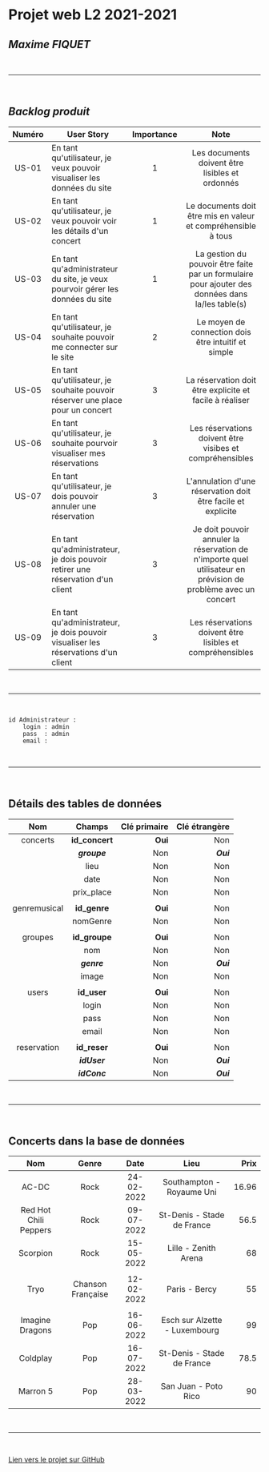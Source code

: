 # Projet web L2 2021-2021
## **_Maxime FIQUET_**

<br> 

---

<br>

## **_Backlog produit_**

|  Numéro  | User Story  |  Importance  | Note |
| :------: | ----------- | :----------: | :--: |
| US-01 |En tant qu'utilisateur, je veux pouvoir visualiser les données du site|1|Les documents doivent être lisibles et ordonnés|
| US-02 |En tant qu'utilisateur, je veux pouvoir voir les détails d'un concert  |1|Le documents doit être mis en valeur et compréhensible à tous|
| US-03 |En tant qu'administrateur du site, je veux pourvoir gérer les données du site|1|La gestion du pouvoir être faite par un formulaire pour ajouter des données dans la/les table(s)|
| US-04 |En tant qu'utilisateur, je souhaite pouvoir me connecter sur le site|2|Le moyen de connection dois être intuitif et simple|
| US-05 |En tant qu'utilisateur, je souhaite pouvoir réserver une place pour un concert|3| La réservation doit être explicite et facile à réaliser |
| US-06 |En tant qu'utilisateur, je souhaite pourvoir visualiser mes réservations|3| Les réservations doivent être visibes et compréhensibles |
| US-07 |En tant qu'utilisateur, je dois pouvoir annuler une réservation|3| L'annulation d'une réservation doit être facile et explicite |
| US-08 |En tant qu'administrateur, je dois pouvoir retirer une réservation d'un client|3| Je doit pouvoir annuler la réservation de n'importe quel utilisateur en prévision de problème avec un concert |
| US-09 |En tant qu'administrateur, je dois pouvoir visualiser les réservations d'un client|3| Les réservations doivent être lisibles et compréhensibles |

<br> 

---

<br>

```
id Administrateur : 
    login : admin
    pass  : admin
    email : 
```

<br> 

---

<br>

## **Détails des tables de données**

|     Nom      |    Champs    | Clé primaire | Clé étrangère |
| :----------: | :----------: | -----------: | ------------: |
|   concerts   |**id_concert**|    **Oui**   |      Non      |
|              | **_groupe_** |      Non     |   **_Oui_**   |
|              |     lieu     |      Non     |      Non      |
|              |     date     |      Non     |      Non      |
|              |  prix_place  |      Non     |      Non      |
|              |              |              |               |
| genremusical | **id_genre** |    **Oui**   |      Non      |
|              |   nomGenre   |      Non     |      Non      |
|              |              |              |               |
|   groupes    | **id_groupe**|    **Oui**   |      Non      |
|              |      nom     |      Non     |      Non      |
|              |  **_genre_** |      Non     |   **_Oui_**   |
|              |     image    |      Non     |      Non      |
|              |              |              |               |
|    users     | **id_user**  |    **Oui**   |      Non      |
|              |    login     |      Non     |      Non      |
|              |    pass      |      Non     |      Non      |
|              |    email     |      Non     |      Non      |
|              |              |              |               |
| reservation  | **id_reser** |    **Oui**   |      Non      |
|              | **_idUser_** |      Non     |   **_Oui_**   |
|              | **_idConc_** |      Non     |   **_Oui_**   |

<br>

---

<br>

## **Concerts dans la base de données**

| Nom | Genre | Date | Lieu | Prix |
| :-: | :---: | :--: | :--: | ---: |
| AC-DC | Rock | 24-02-2022 | Southampton - Royaume Uni | 16.96 |
| Red Hot Chili Peppers | Rock | 09-07-2022 | St-Denis - Stade de France | 56.5 |
| Scorpion | Rock | 15-05-2022 | Lille - Zenith Arena | 68 | 
|  |  |  |  |  |
| Tryo | Chanson Française | 12-02-2022 | Paris - Bercy | 55 |
|  |  |  |  |  |
| Imagine Dragons | Pop | 16-06-2022 | Esch sur Alzette - Luxembourg | 99 |
| Coldplay | Pop | 16-07-2022 | St-Denis - Stade de France | 78.5 |
| Marron 5 | Pop | 28-03-2022 | San Juan - Poto Rico | 90 |

<br>

---

<br>

[Lien vers le projet sur GitHub](https://github.com/MaximeFqt/projet_web)

